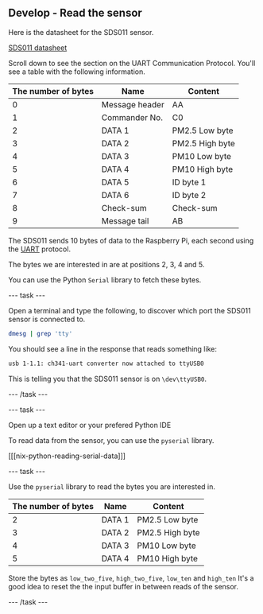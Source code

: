 ## Develop - Read the sensor

Here is the datasheet for the SDS011 sensor.

[SDS011 datasheet](https://cdn-reichelt.de/documents/datenblatt/X200/SDS011-DATASHEET.pdf)

Scroll down to see the section on the UART Communication Protocol. You'll see a table with the following information.

| The number of bytes | Name           | Content         |
|---------------------|----------------|-----------------|
| 0                   | Message header | AA              |
| 1                   | Commander No.  | C0              |
| 2                   | DATA 1         | PM2.5 Low byte  |
| 3                   | DATA 2         | PM2.5 High byte |
| 4                   | DATA 3         | PM10 Low byte   |
| 5                   | DATA 4         | PM10 High byte  |
| 6                   | DATA 5         | ID byte 1       |
| 7                   | DATA 6         | ID byte 2       |
| 8                   | Check-sum      | Check-sum       |
| 9                   | Message tail   | AB              |

The SDS011 sends 10 bytes of data to the Raspberry Pi, each second using the [UART](https://en.wikipedia.org/wiki/Universal_asynchronous_receiver-transmitter) protocol.

The bytes we are interested in are at positions 2, 3, 4 and 5.

You can use the Python `Serial` library to fetch these bytes.

--- task ---

Open a terminal and type the following, to discover which port the SDS011 sensor is connected to.

```bash
dmesg | grep 'tty'
```

You should see a line in the response that reads something like:

```bash
usb 1-1.1: ch341-uart converter now attached to ttyUSB0
```

This is telling you that the SDS011 sensor is on `\dev\ttyUSB0`.

--- /task ---

--- task ---

Open up a text editor or your prefered Python IDE

To read data from the sensor, you can use the `pyserial` library.

[[[nix-python-reading-serial-data]]]

--- task ---

Use the `pyserial` library to read the bytes you are interested in.

| The number of bytes | Name           | Content         |
|---------------------|----------------|-----------------|
| 2                   | DATA 1         | PM2.5 Low byte  |
| 3                   | DATA 2         | PM2.5 High byte |
| 4                   | DATA 3         | PM10 Low byte   |
| 5                   | DATA 4         | PM10 High byte  |

Store the bytes as `low_two_five`, `high_two_five`, `low_ten` and `high_ten` It's a good idea to reset the the input buffer in between reads of the sensor.

--- /task ---

